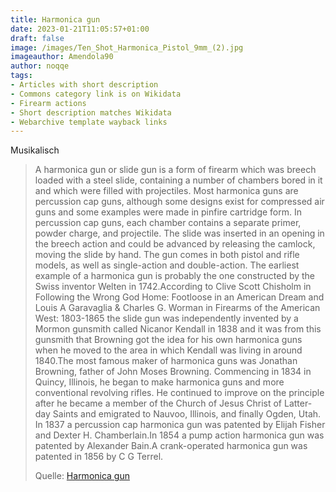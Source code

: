 ```yaml
---
title: Harmonica gun
date: 2023-01-21T11:05:57+01:00
draft: false
image: /images/Ten_Shot_Harmonica_Pistol_9mm_(2).jpg
imageauthor: Amendola90
author: noqqe
tags: 
- Articles with short description
- Commons category link is on Wikidata
- Firearm actions
- Short description matches Wikidata
- Webarchive template wayback links
---
```


Musikalisch

> A harmonica gun or slide gun  is a form of firearm which was breech loaded
> with a steel slide, containing a number of chambers bored in it and which were
> filled with projectiles. Most harmonica guns are percussion cap guns, although
> some designs exist for compressed air guns and some examples were made in
> pinfire cartridge form. In percussion cap guns, each chamber contains a
> separate primer, powder charge, and projectile. The slide was inserted in an
> opening in the breech action and could be advanced by releasing the camlock,
> moving the slide by hand. The gun comes in both pistol and rifle models, as
> well as single-action and double-action. The earliest example of a harmonica
> gun is probably the one constructed by the Swiss inventor Welten in
> 1742.According to Clive Scott Chisholm in Following the Wrong God Home:
> Footloose in an American Dream and Louis A Garavaglia & Charles G. Worman in
> Firearms of the American West: 1803-1865 the slide gun was independently
> invented by a Mormon gunsmith called Nicanor Kendall in 1838 and it was from
> this gunsmith that Browning got the idea for his own harmonica guns when he
> moved to the area in which Kendall was living in around 1840.The most famous
> maker of harmonica guns was Jonathan Browning, father of John Moses Browning.
> Commencing in 1834 in Quincy, Illinois, he began to make harmonica guns and
> more conventional revolving rifles. He continued to improve on the principle
> after he became a member of the Church of Jesus Christ of Latter-day Saints
> and emigrated to Nauvoo, Illinois, and finally Ogden, Utah. In 1837 a
> percussion cap harmonica gun was patented by Elijah Fisher and Dexter H.
> Chamberlain.In 1854 a pump action harmonica gun was patented by Alexander
> Bain.A crank-operated harmonica gun was patented in 1856 by C G Terrel.
>
> Quelle: [Harmonica gun](https://en.wikipedia.org/wiki/Harmonica_gun)
